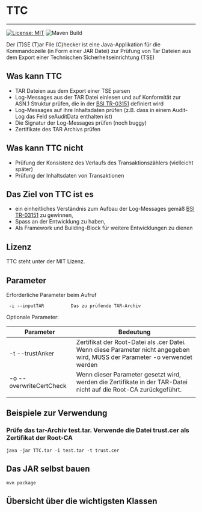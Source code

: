 # TTC
----
[![License: MIT](https://img.shields.io/badge/License-MIT-yellow.svg)](https://opensource.org/licenses/MIT)
![Maven Build](https://github.com/konfidas/TTC/actions/workflows/maven.yml/badge.svg)




Der (T)SE (T)ar File (C)hecker ist eine Java-Applikation für die Kommandozeile (in Form einer JAR Datei) zur Prüfung von Tar Dateien aus dem Export einer Technischen Sicherheitseinrichtung (TSE)

## Was kann TTC
- TAR Dateien aus dem Export einer TSE parsen
- Log-Messages aus der TAR Datei einlesen und auf Konformität zur ASN.1 Struktur prüfen, die in der [BSI TR-03151](https://www.bsi.bund.de/DE/Themen/Unternehmen-und-Organisationen/Standards-und-Zertifizierung/Technische-Richtlinien/TR-nach-Thema-sortiert/tr03151/tr03151_node.html) definiert wird
- Log-Messages auf ihre Inhaltsdaten prüfen (z.B. dass in einem Audit-Log das Feld seAuditData enthalten ist) 
- Die Signatur der Log-Messages prüfen (noch buggy)
- Zertifikate des TAR Archivs prüfen 

## Was kann TTC nicht
- Prüfung der Konsistenz des Verlaufs des Transaktionszählers (vielleicht später)
- Prüfung der Inhaltsdaten von Transaktionen 

## Das Ziel von TTC ist es
- ein einheitliches Verständnis zum Aufbau der Log-Messages gemäß [BSI TR-03151](https://www.bsi.bund.de/DE/Themen/Unternehmen-und-Organisationen/Standards-und-Zertifizierung/Technische-Richtlinien/TR-nach-Thema-sortiert/tr03151/tr03151_node.html) zu gewinnen,
- Spass an der Entwicklung zu haben,
- Als Framework und Building-Block für weitere Entwicklungen zu dienen

## Lizenz 
TTC steht unter der MIT Lizenz. 

## Parameter 

Erforderliche Parameter beim Aufruf 
```
 -i --inputTAR 	        Das zu prüfende TAR-Archiv

```

Optionale Parameter:

| Parameter               | Bedeutung                                                                                                                   |
|-------------------------|-----------------------------------------------------------------------------------------------------------------------------|
| -t --trustAnker         | Zertifikat der Root-Datei als .cer Datei. Wenn diese Parameter nicht angegeben wird, MUSS der Parameter -o verwendet werden |
| -o --overwriteCertCheck | Wenn dieser Parameter gesetzt wird, werden die Zertifikate in der TAR-Datei nicht auf die Root-CA zurückgeführt.            |
|                         |                                                                                                                             |

## Beispiele zur Verwendung

### Prüfe das tar-Archiv test.tar. Verwende die Datei trust.cer als Zertifikat der Root-CA
```
java -jar TTC.tar -i test.tar -t trust.cer
```

## Das JAR selbst bauen 
```
mvn package 
```
## Übersicht über die wichtigsten Klassen 
